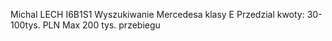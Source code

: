 Michal LECH I6B1S1
Wyszukiwanie Mercedesa klasy E
Przedzial kwoty: 30-100tys. PLN
Max 200 tys. przebiegu